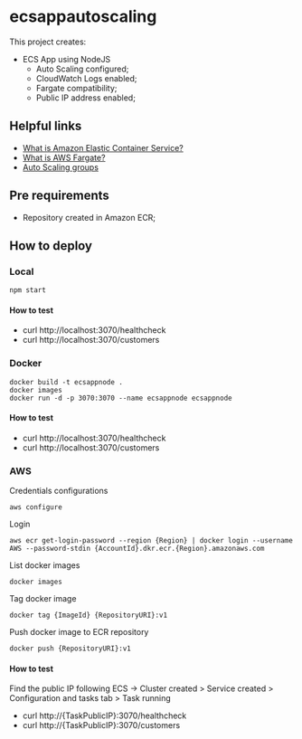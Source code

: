# ecsappautoscaling

This project creates:
- ECS App using NodeJS
    - Auto Scaling configured;
    - CloudWatch Logs enabled;
    - Fargate compatibility;
    - Public IP address enabled;

## Helpful links

- [What is Amazon Elastic Container Service?][1]
- [What is AWS Fargate?][2]
- [Auto Scaling groups][3]

[1]: https://docs.aws.amazon.com/AmazonECS/latest/developerguide/Welcome.html
[2]: https://docs.aws.amazon.com/AmazonECS/latest/userguide/what-is-fargate.html
[3]: https://docs.aws.amazon.com/autoscaling/ec2/userguide/AutoScalingGroup.html

## Pre requirements

- Repository created in Amazon ECR;

## How to deploy

### Local

```
npm start
```

#### How to test

- curl http://localhost:3070/healthcheck
- curl http://localhost:3070/customers

### Docker

```
docker build -t ecsappnode .
docker images
docker run -d -p 3070:3070 --name ecsappnode ecsappnode
```

#### How to test

- curl http://localhost:3070/healthcheck
- curl http://localhost:3070/customers

### AWS

Credentials configurations
```
aws configure
```

Login
```
aws ecr get-login-password --region {Region} | docker login --username AWS --password-stdin {AccountId}.dkr.ecr.{Region}.amazonaws.com 
```

List docker images
```
docker images
```

Tag docker image
```
docker tag {ImageId} {RepositoryURI}:v1
```

Push docker image to ECR repository
```
docker push {RepositoryURI}:v1
```

#### How to test

Find the public IP following ECS -> Cluster created > Service created > Configuration and tasks tab > Task running

- curl http://{TaskPublicIP}:3070/healthcheck
- curl http://{TaskPublicIP}:3070/customers